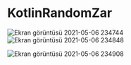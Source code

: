 # KotlinRandomZar
![Ekran görüntüsü 2021-05-06 234744](https://user-images.githubusercontent.com/78070798/117364973-e8578080-aebe-11eb-8230-985a73dbd0fa.png)
![Ekran görüntüsü 2021-05-06 234848](https://user-images.githubusercontent.com/78070798/117364990-ec839e00-aebe-11eb-9f18-abc6c4d93299.png)

![Ekran görüntüsü 2021-05-06 234908](https://user-images.githubusercontent.com/78070798/117365027-fc02e700-aebe-11eb-92cc-5d074cd7b0d7.png)
